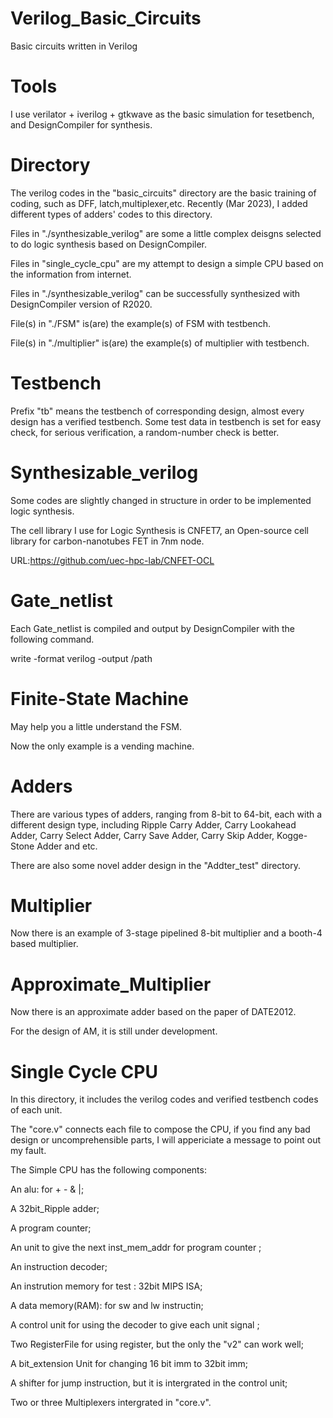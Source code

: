 # Verilog_Basic_Circuits
Basic circuits written in Verilog

# Tools
I use verilator + iverilog + gtkwave as the basic simulation for tesetbench, and DesignCompiler for synthesis.

# Directory 
The verilog codes in the "basic_circuits" directory are the basic training of coding, such as DFF, latch,multiplexer,etc. Recently (Mar 2023), I added different types of adders' codes to this directory.

Files in "./synthesizable_verilog" are some a little complex deisgns selected to do logic synthesis based on DesignCompiler.

Files in  "single_cycle_cpu" are  my attempt to design a simple CPU based on the information from internet. 

Files in "./synthesizable_verilog" can be successfully synthesized with DesignCompiler version of R2020.

File(s) in "./FSM"  is(are) the example(s) of FSM with testbench.

File(s) in "./multiplier"  is(are) the example(s) of multiplier with testbench.


# Testbench 
Prefix "tb" means the testbench of corresponding design, almost every design has a verified testbench. Some test data in testbench is set for easy check, for serious verification, a random-number check is better.

# Synthesizable_verilog

Some codes are slightly changed in structure in order to be implemented logic synthesis.

The cell library I use for Logic Synthesis is CNFET7, an Open-source cell library for carbon-nanotubes FET in 7nm node.

URL:https://github.com/uec-hpc-lab/CNFET-OCL

# Gate_netlist

Each Gate_netlist is compiled and output by DesignCompiler with the following command.

write -format verilog -output /path

# Finite-State Machine

May help you a little understand the FSM.

Now the only example is a vending machine.

# Adders

There are various types of adders, ranging from 8-bit to 64-bit, each with a different design type, including Ripple Carry Adder, Carry Lookahead Adder, Carry Select Adder, Carry Save Adder, Carry Skip Adder, Kogge-Stone Adder and etc.

There are also some novel adder design in the "Addter_test" directory.


# Multiplier

Now there is an example of 3-stage pipelined 8-bit multiplier and a booth-4 based multiplier.

# Approximate_Multiplier

Now there is an approximate adder based on the paper of DATE2012.

For the design of AM, it is still under development.


# Single Cycle CPU

In this directory, it includes the verilog codes and verified testbench codes of each unit.

The "core.v" connects each file to compose the CPU, if you find any bad design or uncomprehensible parts, I will appericiate a message to point out my fault.

The Simple CPU has the following components:

An alu: for  + - & |;

A 32bit_Ripple adder;

A program counter;

An unit to give the next inst_mem_addr for program counter ;

An instruction decoder;

An instrution memory for test : 32bit MIPS ISA;

A data memory(RAM): for sw and lw instructin;

A control unit for using the decoder to give each unit signal ;

Two RegisterFile for using register, but the only the "v2" can work well;

A bit_extension Unit for changing 16 bit imm to 32bit imm;

A shifter for jump instruction, but it is intergrated in the control unit;

Two or three Multiplexers intergrated in "core.v".







